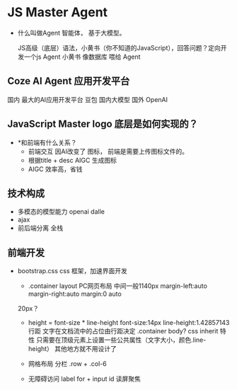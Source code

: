 # JS Master Agent

- 什么叫做Agent
  智能体， 基于大模型。

  JS高级（底层）语法，小黄书（你不知道的JavaScript），回答问题？定向开发一个js Agent
  小黄书 像数据库 喂给 Agent 

## Coze  AI Agent 应用开发平台
  国内 最大的AI应用开发平台
  豆包 国内大模型
  国外 OpenAI 

## JavaScript Master logo 底层是如何实现的？
  
- *和前端有什么关系？
  - 前端交互  因AI改变了 
  图标， 前端是需要上传图标文件的。
  - 根据title + desc AIGC 生成图标 
  - AIGC 效率高，省钱

## 技术构成
  - 多模态的模型能力  openai dalle 
  - ajax
  - 前后端分离  全栈

## 前端开发
  - bootstrap.css
    css 框架，加速界面开发
    - .container
    layout PC网页布局 中间一般1140px
      margin-left:auto
      margin-right:auto
      margin:0 auto

    20px？
    - height = font-size * line-height
      font-size:14px
      line-height:1.42857143 行距  文字在文档流中的占位由行距决定
      .container body?
      css inherit 特性
      只需要在顶级元素上设置一些公共属性（文字大小，颜色.line-height）
      其他地方就不用设计了

    - 网格布局 分栏
      .row + .col-6

    - 无障碍访问
      label for + input id
      读屏聚焦